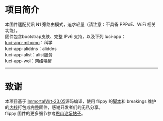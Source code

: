 # 项目简介
本固件适配斐讯 N1 旁路由模式，追求轻量（请注意：不具备 PPPoE、WiFi 相关功能）。<br>
固件包含bootstrap皮肤、完整 IPv6 支持，以及下列 luci-app：<br>
[luci-app-mihomo](https://github.com/morytyann/OpenWrt-mihomo)：科学<br>
luci-app-aliddns：aliddns<br>
luci-app-alist：alist服务<br>
luci-app-wol：网络唤醒
***
# 致谢
本项目基于 [ImmortalWrt-23.05](https://github.com/immortalwrt/immortalwrt/tree/openwrt-23.05)源码编译，使用 flippy 的[脚本](https://github.com/unifreq/openwrt_packit)和 breakings 维护的[内核](https://github.com/breakings/OpenWrt/releases/tag/kernel_stable)打包成完整固件，感谢开发者们的无私分享。<br>
flippy 固件的更多细节参考[恩山论坛帖子](https://www.right.com.cn/forum/thread-4076037-1-1.html)。
